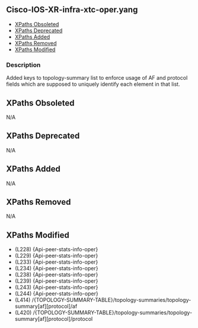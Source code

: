 ## Cisco-IOS-XR-infra-xtc-oper.yang

- [XPaths Obsoleted](#xpaths-obsoleted)
- [XPaths Deprecated](#xpaths-deprecated)
- [XPaths Added](#xpaths-added)
- [XPaths Removed](#xpaths-removed)
- [XPaths Modified](#xpaths-modified)

### Description

Added keys to topology-summary list to enforce usage of AF and protocol fields which are supposed to uniquely identify each element in that list.

## XPaths Obsoleted

N/A

## XPaths Deprecated

N/A

## XPaths Added

N/A

## XPaths Removed

N/A

## XPaths Modified

- (L228)	{Api-peer-stats-info-oper}
- (L229)	{Api-peer-stats-info-oper}
- (L233)	{Api-peer-stats-info-oper}
- (L234)	{Api-peer-stats-info-oper}
- (L238)	{Api-peer-stats-info-oper}
- (L239)	{Api-peer-stats-info-oper}
- (L243)	{Api-peer-stats-info-oper}
- (L244)	{Api-peer-stats-info-oper}
- (L414)	/{TOPOLOGY-SUMMARY-TABLE}/topology-summaries/topology-summary[af][protocol]/af
- (L420)	/{TOPOLOGY-SUMMARY-TABLE}/topology-summaries/topology-summary[af][protocol]/protocol

